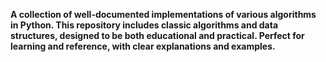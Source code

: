 **A collection of well-documented implementations of various algorithms in Python. This repository includes classic algorithms and data structures, designed to be both educational and practical. Perfect for learning and reference, with clear explanations and examples.**
